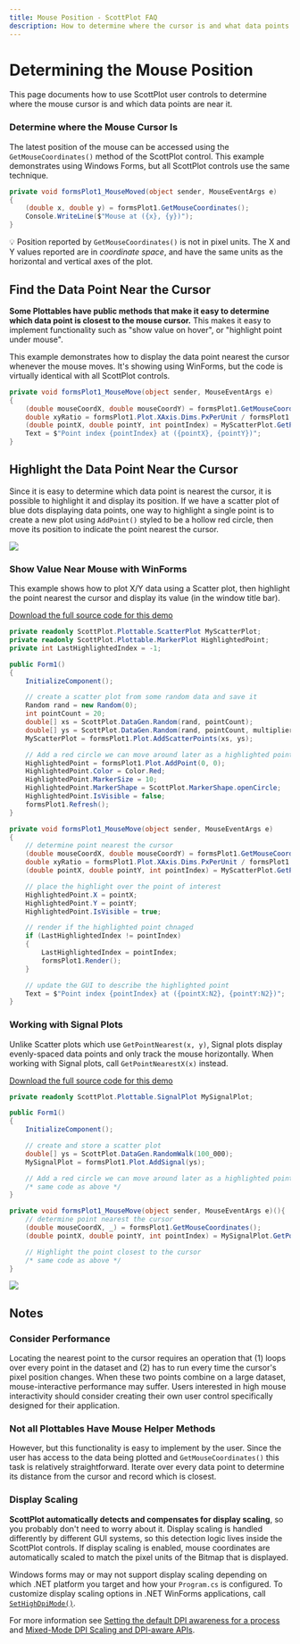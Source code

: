 ```yaml
---
title: Mouse Position - ScottPlot FAQ
description: How to determine where the cursor is and what data points may be near it
---
```


# Determining the Mouse Position

This page documents how to use ScottPlot user controls to determine where the mouse cursor is and which data points are near it. 

### Determine where the Mouse Cursor Is

The latest position of the mouse can be accessed using the `GetMouseCoordinates()` method of the ScottPlot control. This example demonstrates using Windows Forms, but all ScottPlot controls use the same technique.

```cs
private void formsPlot1_MouseMoved(object sender, MouseEventArgs e)
{
    (double x, double y) = formsPlot1.GetMouseCoordinates();
    Console.WriteLine($"Mouse at ({x}, {y})");
}
```

💡 Position reported by `GetMouseCoordinates()` is not in pixel units. The X and Y values reported are in _coordinate space_, and have the same units as the horizontal and vertical axes of the plot.

## Find the Data Point Near the Cursor

**Some Plottables have public methods that make it easy to determine which data point is closest to the mouse cursor.** This makes it easy to implement functionality such as "show value on hover", or "highlight point under mouse".

This example demonstrates how to display the data point nearest the cursor whenever the mouse moves. It's showing using WinForms, but the code is virtually identical with all ScottPlot controls.

```cs
private void formsPlot1_MouseMove(object sender, MouseEventArgs e)
{
    (double mouseCoordX, double mouseCoordY) = formsPlot1.GetMouseCoordinates();
    double xyRatio = formsPlot1.Plot.XAxis.Dims.PxPerUnit / formsPlot1.Plot.YAxis.Dims.PxPerUnit;
    (double pointX, double pointY, int pointIndex) = MyScatterPlot.GetPointNearest(mouseCoordX, mouseCoordY, xyRatio);
    Text = $"Point index {pointIndex} at ({pointX}, {pointY})";
}
```

## Highlight the Data Point Near the Cursor

Since it is easy to determine which data point is nearest the cursor, it is possible to highlight it and display its position. If we have a scatter plot of blue dots displaying data points, one way to highlight a single point is to create a new plot using `AddPoint()` styled to be a hollow red circle, then move its position to indicate the point nearest the cursor.

<div class="text-center">

![](highlight-point.gif)

</div>

### Show Value Near Mouse with WinForms

This example shows how to plot X/Y data using a Scatter plot, then highlight the point nearest the cursor and display its value (in the window title bar).

[Download the full source code for this demo](https://github.com/ScottPlot/Website/tree/main/src/faq/mouse-position/src/)

```cs
private readonly ScottPlot.Plottable.ScatterPlot MyScatterPlot;
private readonly ScottPlot.Plottable.MarkerPlot HighlightedPoint;
private int LastHighlightedIndex = -1;

public Form1()
{
    InitializeComponent();

    // create a scatter plot from some random data and save it
    Random rand = new Random(0);
    int pointCount = 20;
    double[] xs = ScottPlot.DataGen.Random(rand, pointCount);
    double[] ys = ScottPlot.DataGen.Random(rand, pointCount, multiplier: 1_000);
    MyScatterPlot = formsPlot1.Plot.AddScatterPoints(xs, ys);

    // Add a red circle we can move around later as a highlighted point indicator
    HighlightedPoint = formsPlot1.Plot.AddPoint(0, 0);
    HighlightedPoint.Color = Color.Red;
    HighlightedPoint.MarkerSize = 10;
    HighlightedPoint.MarkerShape = ScottPlot.MarkerShape.openCircle;
    HighlightedPoint.IsVisible = false;
    formsPlot1.Refresh();
}

private void formsPlot1_MouseMove(object sender, MouseEventArgs e)
{
    // determine point nearest the cursor
    (double mouseCoordX, double mouseCoordY) = formsPlot1.GetMouseCoordinates();
    double xyRatio = formsPlot1.Plot.XAxis.Dims.PxPerUnit / formsPlot1.Plot.YAxis.Dims.PxPerUnit;
    (double pointX, double pointY, int pointIndex) = MyScatterPlot.GetPointNearest(mouseCoordX, mouseCoordY, xyRatio);

    // place the highlight over the point of interest
    HighlightedPoint.X = pointX;
    HighlightedPoint.Y = pointY;
    HighlightedPoint.IsVisible = true;

    // render if the highlighted point chnaged
    if (LastHighlightedIndex != pointIndex)
    {
        LastHighlightedIndex = pointIndex;
        formsPlot1.Render();
    }

    // update the GUI to describe the highlighted point
    Text = $"Point index {pointIndex} at ({pointX:N2}, {pointY:N2})";
}
```

### Working with Signal Plots

Unlike Scatter plots which use `GetPointNearest(x, y)`, Signal plots display evenly-spaced data points and only track the mouse horizontally. When working with Signal plots, call `GetPointNearestX(x)` instead. 

[Download the full source code for this demo](https://github.com/ScottPlot/Website/tree/main/src/faq/mouse-position/src/)

```cs
private readonly ScottPlot.Plottable.SignalPlot MySignalPlot;

public Form1()
{
    InitializeComponent();

    // create and store a scatter plot
    double[] ys = ScottPlot.DataGen.RandomWalk(100_000);
    MySignalPlot = formsPlot1.Plot.AddSignal(ys);

    // Add a red circle we can move around later as a highlighted point indicator
    /* same code as above */
}

private void formsPlot1_MouseMove(object sender, MouseEventArgs e)(){
    // determine point nearest the cursor
    (double mouseCoordX, _) = formsPlot1.GetMouseCoordinates();
    (double pointX, double pointY, int pointIndex) = MySignalPlot.GetPointNearestX(mouseCoordX);

    // Highlight the point closest to the cursor
    /* same code as above */
}
```

<div class="text-center">

![](highlight-signal.gif)

</div>

## Notes

### Consider Performance

Locating the nearest point to the cursor requires an operation that (1) loops over every point in the dataset and (2) has to run every time the cursor's pixel position changes. When these two points combine on a large dataset, mouse-interactive performance may suffer. Users interested in high mouse interactivity should consider creating their own user control specifically designed for their application.

### Not all Plottables Have Mouse Helper Methods
However, but this functionality is easy to implement by the user. Since the user has access to the data being plotted and `GetMouseCoordinates()` this task is relatively straightforward. Iterate over every data point to determine its distance from the cursor and record which is closest.

### Display Scaling

**ScottPlot automatically detects and compensates for display scaling**, so you probably don't need to worry about it. Display scaling is handled differently by different GUI systems, so this detection logic lives inside the ScottPlot controls. If display scaling is enabled, mouse coordinates are automatically scaled to match the pixel units of the Bitmap that is displayed.

Windows forms may or may not support display scaling depending on which .NET platform you target and how your `Program.cs` is configured. To customize display scaling options in .NET WinForms applications, call [`SetHighDpiMode()`](https://docs.microsoft.com/en-us/dotnet/api/system.windows.forms.application.sethighdpimode).

For more information see [Setting the default DPI awareness for a process](https://docs.microsoft.com/en-us/windows/win32/hidpi/setting-the-default-dpi-awareness-for-a-process) and [Mixed-Mode DPI Scaling and DPI-aware APIs](https://docs.microsoft.com/en-us/windows/win32/hidpi/high-dpi-improvements-for-desktop-applications).
